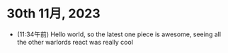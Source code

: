 # 30th 11月, 2023
- (11:34午前) Hello world, so the latest one piece is awesome, seeing all the other warlords react was really cool

